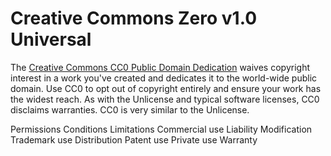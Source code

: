 Creative Commons Zero v1.0 Universal
====================================

The <a href="https://creativecommons.org/publicdomain/zero/1.0/">Creative Commons CC0 Public Domain Dedication</a>
waives copyright interest in a work you've created and dedicates it to the world-wide public domain. Use CC0 to opt out
of copyright entirely and ensure your work has the widest reach. As with the Unlicense and typical software licenses,
CC0 disclaims warranties. CC0 is very similar to the Unlicense.

Permissions                                  Conditions                     Limitations
Commercial use                                                              Liability
Modification                                                                Trademark use
Distribution                                                                Patent use
Private use                                                                 Warranty
